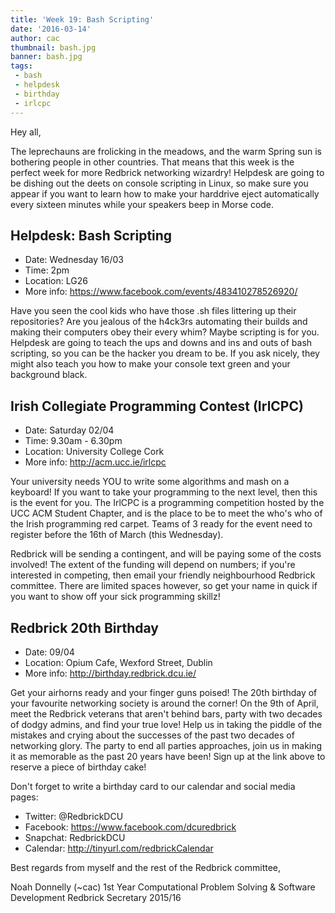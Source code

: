 ```yaml
---
title: 'Week 19: Bash Scripting'
date: '2016-03-14'
author: cac
thumbnail: bash.jpg
banner: bash.jpg
tags:
 - bash
 - helpdesk
 - birthday
 - irlcpc
---
```

Hey all,

The leprechauns are frolicking in the meadows, and the warm Spring sun is
bothering people in other countries. That means that this week is the
perfect week for more Redbrick networking wizardry! Helpdesk are going to
be dishing out the deets on console scripting in Linux, so make sure you
appear if you want to learn how to make your harddrive eject automatically
every sixteen minutes while your speakers beep in Morse code.

 <!-- more -->

## Helpdesk: Bash Scripting
 - Date: Wednesday 16/03
 - Time: 2pm
 - Location: LG26
 - More info: https://www.facebook.com/events/483410278526920/

Have you seen the cool kids who have those .sh files littering up their
repositories? Are you jealous of the h4ck3rs automating their builds and
making their computers obey their every whim? Maybe scripting is for you.
Helpdesk are going to teach the ups and downs and ins and outs of bash
scripting, so you can be the hacker you dream to be. If you ask nicely,
they might also teach you how to make your console text green and your
background black.

## Irish Collegiate Programming Contest (IrlCPC)
 - Date: Saturday 02/04
 - Time: 9.30am - 6.30pm
 - Location: University College Cork
 - More info: http://acm.ucc.ie/irlcpc

Your university needs YOU to write some algorithms and mash on a keyboard!
If you want to take your programming to the next level, then this is the
event for you. The IrlCPC is a programming competition hosted by the UCC
ACM Student Chapter, and is the place to be to meet the who's who of the
Irish programming red carpet. Teams of 3 ready for the event need to
register before the 16th of March (this Wednesday).

Redbrick will be sending a contingent, and will be paying some of the
costs involved! The extent of the funding will depend on numbers; if
you're interested in competing, then email your friendly neighbourhood
Redbrick committee. There are limited spaces however, so get your name in
quick if you want to show off your sick programming skillz!

## Redbrick 20th Birthday
 - Date: 09/04
 - Location: Opium Cafe, Wexford Street, Dublin
 - More info: http://birthday.redbrick.dcu.ie/

Get your airhorns ready and your finger guns poised! The 20th birthday of
your favourite networking society is around the corner! On the 9th of
April, meet the Redbrick veterans that aren't behind bars, party with two
decades of dodgy admins, and find your true love! Help us in taking the
piddle of the mistakes and crying about the successes of the past two
decades of networking glory. The party to end all parties approaches, join
us in making it as memorable as the past 20 years have been! Sign up at
the link above to reserve a piece of birthday cake!

Don't forget to write a birthday card to our calendar and social media pages:
  - Twitter: @RedbrickDCU
  - Facebook: https://www.facebook.com/dcuredbrick
  - Snapchat: RedbrickDCU
  - Calendar: http://tinyurl.com/redbrickCalendar



Best regards from myself and the rest of the Redbrick committee,

Noah Donnelly (~cac)
1st Year Computational Problem Solving & Software Development
Redbrick Secretary 2015/16

